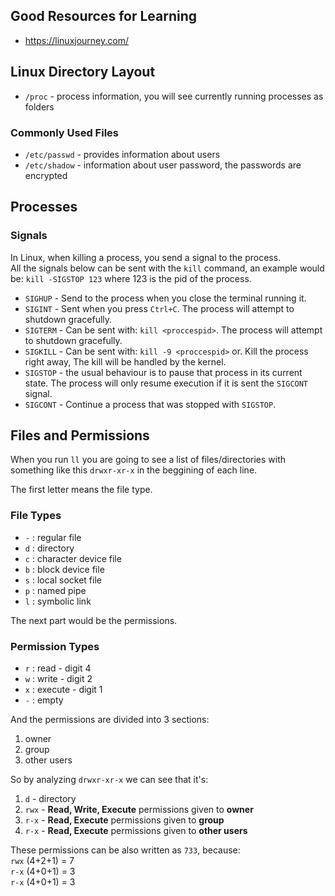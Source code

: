 ## Good Resources for Learning 
- https://linuxjourney.com/

## Linux Directory Layout
- `/proc` - process information, you will see currently running processes as folders

### Commonly Used Files
- `/etc/passwd` - provides information about users
- `/etc/shadow` - information about user password, the passwords are encrypted

## Processes

### Signals
In Linux, when killing a process, you send a signal to the process.  
All the signals below can be sent with the `kill` command, an example would be: `kill -SIGSTOP 123` where 123 is the pid of the process.  
- `SIGHUP` - Send to the process when you close the terminal running it.
- `SIGINT` - Sent when you press `Ctrl+C`. The process will attempt to shutdown gracefully.
- `SIGTERM` - Can be sent with: `kill <proccespid>`. The process will attempt to shutdown gracefully.
- `SIGKILL` - Can be sent with: `kill -9 <proccespid>` or. Kill the process right away, The kill will be handled by the kernel.
- `SIGSTOP` - the usual behaviour is to pause that process in its current state. The process will only resume execution if it is sent the `SIGCONT` signal.
- `SIGCONT` - Continue a process that was stopped with `SIGSTOP`.

## Files and Permissions
When you run `ll` you are going to see a list of files/directories with something like this `drwxr-xr-x` in the beggining of each line.

The first letter means the file type.  
### File Types
- `-` : regular file
- `d` : directory
- `c` : character device file
- `b` : block device file
- `s` : local socket file
- `p` : named pipe
- `l` : symbolic link

The next part would be the permissions.
### Permission Types
- `r` : read - digit 4
- `w` : write - digit 2
- `x` : execute - digit 1
- `-` : empty

And the permissions are divided into 3 sections:
1. owner
2. group
3. other users

So by analyzing `drwxr-xr-x` we can see that it's:
1. `d` - directory
2. `rwx` - **Read, Write, Execute** permissions given to **owner**
3. `r-x` - **Read, Execute** permissions given to **group**
4. `r-x` - **Read, Execute** permissions given to **other users**

These permissions can be also written as `733`, because:  
`rwx` (4+2+1) = 7  
`r-x` (4+0+1) = 3  
`r-x` (4+0+1) = 3  